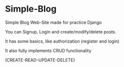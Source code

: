 # Simple-Blog
Simple Blog Web-Site made for practice Django

You can Signup, Login and create/modify/delete posts.

It has some basics, like authorization (register and login)

It also fully implements CRUD functionality

(CREATE-READ-UPDATE-DELETE)
